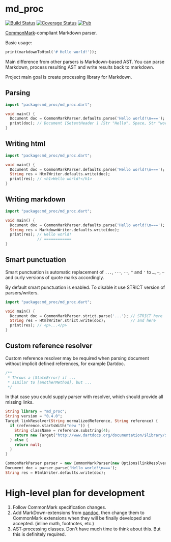 md_proc
=======

[![Build Status](https://travis-ci.org/dikmax/md_proc.svg?branch=master)](https://travis-ci.org/dikmax/md_proc)
[![Coverage Status](https://coveralls.io/repos/dikmax/md_proc/badge.svg?branch=master)](https://coveralls.io/r/dikmax/md_proc?branch=master)
[![Pub](https://img.shields.io/pub/v/md_proc.svg)](https://pub.dartlang.org/packages/md_proc)

[CommonMark]-compliant Markdown parser.

Basic usage:

```dart
print(markdownToHtml('# Hello world!'));
```

Main difference from other parsers is Markdown-based AST. You can parse Markdown, process resulting AST and write
results back to markdown.

Project main goal is create processing library for Markdown.

Parsing
-------

```dart
import "package:md_proc/md_proc.dart";

void main() {
  Document doc = CommonMarkParser.defaults.parse('Hello world!\n===');
  print(doc); // Document [SetextHeader 1 [Str "Hello", Space, Str "world", Str "!"]]
}
```

Writing html
------------

```dart
import "package:md_proc/md_proc.dart";

void main() {
  Document doc = CommonMarkParser.defaults.parse('Hello world!\n===');
  String res = HtmlWriter.defaults.write(doc);
  print(res); // <h1>Hello world!</h1>
}
```

Writing markdown
----------------

```dart
import "package:md_proc/md_proc.dart";

void main() {
  Document doc = CommonMarkParser.defaults.parse('Hello world!\n===');
  String res = MarkdownWriter.defaults.write(doc);
  print(res); // Hello world!
              // ============
}
```

Smart punctuation
-----------------

Smart punctuation is automatic replacement of `...`, `---`, `--`, `"` and `'` to `…`, `—`, `–` and curly versions of
quote marks accordingly.

By default smart punctuation is enabled. To disable it use STRICT version of parsers/writers.

```dart
import "package:md_proc/md_proc.dart";

void main() {
  Document doc = CommonMarkParser.strict.parse('...'); // STRICT here
  String res = HtmlWriter.strict.write(doc);           // and here
  print(res); // <p>...</p>
}
```

Custom reference resolver
-------------------------

Custom reference resolver may be required when parsing document without implicit defined references, for example 
Dartdoc.

```dart
/**
 * Throws a [StateError] if ...
 * similar to [anotherMethod], but ...
 */
```

In that case you could supply parser with resolver, which should provide all missing links.
  
```dart
String library = "md_proc";
String version = "0.4.0";
Target linkResolver(String normalizedReference, String reference) {
  if (reference.startsWith("new ")) {
    String className = reference.substring(4);
    return new Target("http://www.dartdocs.org/documentation/$library/$version/index.html#$library/$library.$className@id_$className-", null);
  } else {
    return null;
  }
}

CommonMarkParser parser = new CommonMarkParser(new Options(linkResolver: linkResolver));
Document doc = parser.parse('Hello world!\n===');
String res = HtmlWriter.defaults.write(doc);
```

High-level plan for development
===============================

1. Follow CommonMark specification changes.
2. Add MarkDown-extensions from [pandoc], then change them to CommonMark extensions when they will be finally developed
and accepted. (inline math, footnotes, etc.)
3. AST-processing classes. Don't have much time to think about this. But this is definitely required.

[CommonMark]: http://commonmark.org/
[pandoc]: http://johnmacfarlane.net/pandoc/
